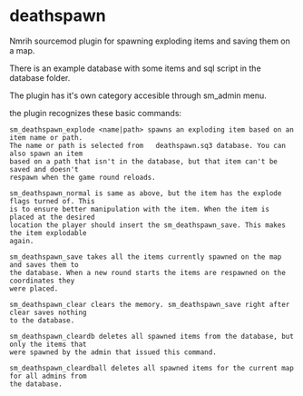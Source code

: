 deathspawn
==========

Nmrih sourcemod plugin for spawning exploding items and saving them on a map.

There is an example database with some items and sql script in the database folder.

The plugin has it's own category accesible through sm_admin menu.

the plugin recognizes these basic commands:
	
	sm_deathspawn_explode <name|path> spawns an exploding item based on an item name or path.
	The name or path is selected from	deathspawn.sq3 database. You can also spawn an item 
	based on a path that isn't in the database, but that item can't be saved and doesn't 
	respawn when the game round reloads.
	
	sm_deathspawn_normal is same as above, but the item has the explode flags turned of. This
	is to ensure better manipulation with the item. When the item is placed at the desired
	location the player should insert the sm_deathspawn_save. This makes the item explodable
	again.
	
	sm_deathspawn_save takes all the items currently spawned on the map and saves them to 
	the database. When a new round starts the items are respawned on the coordinates they 
	were placed.
	
	sm_deathspawn_clear clears the memory. sm_deathspawn_save right after clear saves nothing
	to the database.
	
	sm_deathspawn_cleardb deletes all spawned items from the database, but only the items that
	were spawned by the admin that issued this command.
	
	sm_deathspawn_cleardball deletes all spawned items for the current map for all admins from
	the database.
